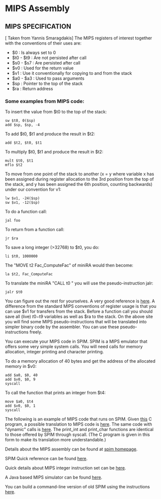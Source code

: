 # MIPS Assembly

## MIPS SPECIFICATION

[ Taken from Yannis Smaragdakis] The MIPS registers of interest together with the conventions of their uses are:

- $0 : Is always set to 0
- $t0 - $t9 : Are not persisted after call
- $s0 - $s7 : Are persisted after call
- $v0 : Used for the return value
- $v1 : Use it conventionally for copying to and from the stack
- $a0 - $a3 : Used to pass arguments
- $sp : Pointer to the top of the stack
- $ra : Return address

### Some examples from MIPS code:

To insert the value from $t0 to the top of the stack:
```
sw $t0, 0($sp)    			
add $sp, $sp, -4
```

To add $t0, $t1 and produce the result in $t2:
```
add $t2, $t0, $t1			
```

To multiply $t0, $t1 and produce the result in $t2:
```
mult $t0, $t1
mflo $t2
```

To move from one point of the stack to another (x = y where variable x has been assigned during register allocation to the 3rd position from the top of the stack, and y has been assigned the 6th position, counting backwards) under our convention for v1:
```
lw $v1, -24($sp)
sw $v1, -12($sp)
```

To do a function call:
```
jal foo
```

To return from a function call:
```
jr $ra
```

To save a long integer (>32768) to $t0, you do:
```
li $t0, 1000000
```

The "MOVE t2 Fac_ComputeFac" of miniRA would then become:
```
la $t2, Fac_ComputeFac
```

To translate the miniRA "CALL t0 " you will use the pseudo-instruction jalr:
```
jalr $t0
```

You can figure out the rest for yourselves. A very good reference is [here](https://www.cse.iitm.ac.in/~krishna/cs3300/spim_ref.html#instructions). A difference from the standard MIPS conventions of register usage is that you can use $v1 for transfers from the stack. Before a function call you should save all (live) $t0-$t9 variables as well as $ra to the stack. On the above site you will find some MIPS pseudo-instructions that will be translated into simpler binary code by the assembler. You can use these pseudo-instructions freely.

You can execute your MIPS code in SPIM. SPIM is a MIPS emulator that offers some very simple system calls. You will need calls for memory allocation, integer printing and character printing.



To do a memory allocation of 40 bytes and get the address of the allocated memory in $v0:
```
add $a0, $0, 40
add $v0, $0, 9
syscall
```	

To call the function that prints an integer from $t4:
```
move $a0, $t4
add $v0, $0, 1
syscall
```
			

The following is an example of MIPS code that runs on SPIM. Given [this](https://www.cse.iitm.ac.in/~krishna/cs3300/mips-example/print.c) C program, a possible translation to MIPS code is [here](https://www.cse.iitm.ac.in/~krishna/cs3300/mips-example/print-mips.s). The same code with "dynamic" calls is [here](https://www.cse.iitm.ac.in/~krishna/cs3300/mips-example/print-mips-dyn.s). The print_int and print_char functions are identical to those offered by SPIM through syscall. (The C program is given in this form to make its translation more understandable.)

Details about the MIPS assembly can be found at [spim homepage](https://pages.cs.wisc.edu/~larus/spim.html).

SPIM Quick reference can be found [here](https://www.cse.iitm.ac.in/~krishna/cs3300/spim_ref.html).

Quick details about MIPS integer instruction set can be [here](https://user.eng.umd.edu/~manoj/759M/MIPSALM.html).

A Java based MIPS simulator can be found [here](http://courses.missouristate.edu/KenVollmar/MARS/download.htm).

You can build a command-line version of old SPIM using the instructions [here](https://www.cse.iitm.ac.in/~krishna/cs3300/spim-build.txt).